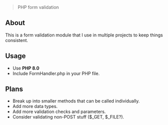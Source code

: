 > PHP form validation

## About

This is a form validation module that I use in multiple projects to keep things consistent.

## Usage

- Use **PHP 8.0**
- Include FormHandler.php in your PHP file.

## Plans

- Break up into smaller methods that can be called individually.
- Add more data types.
- Add more validation checks and parameters.
- Consider validating non-POST stuff ($_GET, $_FILE?).
